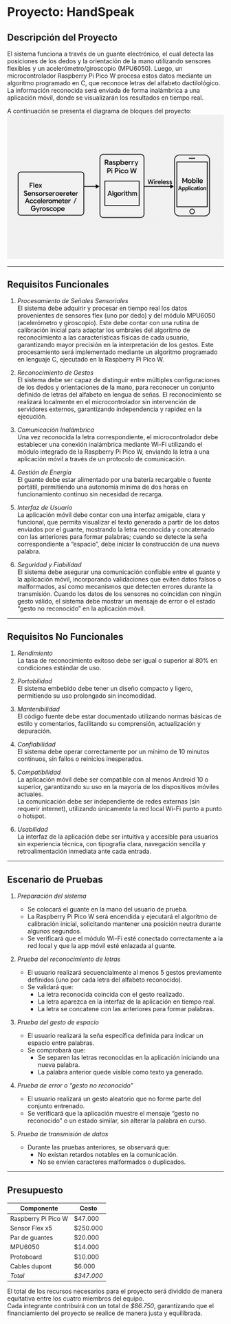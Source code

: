 # Proyecto: HandSpeak

## Descripción del Proyecto

El sistema funciona a través de un guante electrónico, el cual detecta las posiciones de los dedos y la orientación de la mano utilizando sensores flexibles y un acelerómetro/giroscopio (MPU6050). Luego, un microcontrolador Raspberry Pi Pico W procesa estos datos mediante un algoritmo programado en C, que reconoce letras del alfabeto dactilológico. La información reconocida será enviada de forma inalámbrica a una aplicación móvil, donde se visualizarán los resultados en tiempo real.

A continuación se presenta el diagrama de bloques del proyecto:  
*![Diagrama de Bloques](diagrama.jpg)*

---

## Requisitos Funcionales

1. *Procesamiento de Señales Sensoriales*  
   El sistema debe adquirir y procesar en tiempo real los datos provenientes de sensores flex (uno por dedo) y del módulo MPU6050 (acelerómetro y giroscopio). Este debe contar con una rutina de calibración inicial para adaptar los umbrales del algoritmo de reconocimiento a las características físicas de cada usuario, garantizando mayor precisión en la interpretación de los gestos. Este procesamiento será implementado mediante un algoritmo programado en lenguaje C, ejecutado en la Raspberry Pi Pico W.

2. *Reconocimiento de Gestos*  
   El sistema debe ser capaz de distinguir entre múltiples configuraciones de los dedos y orientaciones de la mano, para reconocer un conjunto definido de letras del alfabeto en lengua de señas. El reconocimiento se realizará localmente en el microcontrolador sin intervención de servidores externos, garantizando independencia y rapidez en la ejecución.

3. *Comunicación Inalámbrica*  
   Una vez reconocida la letra correspondiente, el microcontrolador debe establecer una conexión inalámbrica mediante Wi-Fi utilizando el módulo integrado de la Raspberry Pi Pico W, enviando la letra a una aplicación móvil a través de un protocolo de comunicación.

4. *Gestión de Energía*  
   El guante debe estar alimentado por una batería recargable o fuente portátil, permitiendo una autonomía mínima de dos horas en funcionamiento continuo sin necesidad de recarga.

5. *Interfaz de Usuario*  
   La aplicación móvil debe contar con una interfaz amigable, clara y funcional, que permita visualizar el texto generado a partir de los datos enviados por el guante, mostrando la letra reconocida y concatenado con las anteriores para formar palabras; cuando se detecte la seña correspondiente a “espacio”, debe iniciar la construcción de una nueva palabra.

6. *Seguridad y Fiabilidad*  
   El sistema debe asegurar una comunicación confiable entre el guante y la aplicación móvil, incorporando validaciones que eviten datos falsos o malformados, así como mecanismos que detecten errores durante la transmisión. Cuando los datos de los sensores no coincidan con ningún gesto válido, el sistema debe mostrar un mensaje de error o el estado “gesto no reconocido” en la aplicación móvil.

---

## Requisitos No Funcionales

1. *Rendimiento*  
   La tasa de reconocimiento exitoso debe ser igual o superior al 80% en condiciones estándar de uso.

2. *Portabilidad*  
   El sistema embebido debe tener un diseño compacto y ligero, permitiendo su uso prolongado sin incomodidad.

3. *Mantenibilidad*  
   El código fuente debe estar documentado utilizando normas básicas de estilo y comentarios, facilitando su comprensión, actualización y depuración.

4. *Confiabilidad*  
   El sistema debe operar correctamente por un mínimo de 10 minutos continuos, sin fallos o reinicios inesperados.

5. *Compatibilidad*  
   La aplicación móvil debe ser compatible con al menos Android 10 o superior, garantizando su uso en la mayoría de los dispositivos móviles actuales.  
   La comunicación debe ser independiente de redes externas (sin requerir internet), utilizando únicamente la red local Wi-Fi punto a punto o hotspot.

6. *Usabilidad*  
   La interfaz de la aplicación debe ser intuitiva y accesible para usuarios sin experiencia técnica, con tipografía clara, navegación sencilla y retroalimentación inmediata ante cada entrada.

---

## Escenario de Pruebas

1. *Preparación del sistema*  
   - Se colocará el guante en la mano del usuario de prueba.  
   - La Raspberry Pi Pico W será encendida y ejecutará el algoritmo de calibración inicial, solicitando mantener una posición neutra durante algunos segundos.  
   - Se verificará que el módulo Wi-Fi esté conectado correctamente a la red local y que la app móvil esté enlazada al guante.

2. *Prueba del reconocimiento de letras*  
   - El usuario realizará secuencialmente al menos 5 gestos previamente definidos (uno por cada letra del alfabeto reconocido).  
   - Se validará que:
     - La letra reconocida coincida con el gesto realizado.  
     - La letra aparezca en la interfaz de la aplicación en tiempo real.  
     - La letra se concatene con las anteriores para formar palabras.

3. *Prueba del gesto de espacio*  
   - El usuario realizará la seña específica definida para indicar un espacio entre palabras.  
   - Se comprobará que:
     - Se separen las letras reconocidas en la aplicación iniciando una nueva palabra.  
     - La palabra anterior quede visible como texto ya generado.

4. *Prueba de error o “gesto no reconocido”*  
   - El usuario realizará un gesto aleatorio que no forme parte del conjunto entrenado.  
   - Se verificará que la aplicación muestre el mensaje “gesto no reconocido” o un estado similar, sin alterar la palabra en curso.

5. *Prueba de transmisión de datos*  
   - Durante las pruebas anteriores, se observará que:
     - No existan retardos notables en la comunicación.  
     - No se envíen caracteres malformados o duplicados.

---

## Presupuesto

| Componente              | Costo     |
|-------------------------|-----------|
| Raspberry Pi Pico W     | $47.000   |
| Sensor Flex x5          | $250.000  |
| Par de guantes          | $20.000   |
| MPU6050                 | $14.000   |
| Protoboard              | $10.000   |
| Cables dupont           | $6.000    |
| *Total*               | *$347.000* |

El total de los recursos necesarios para el proyecto será dividido de manera equitativa entre los cuatro miembros del equipo.  
Cada integrante contribuirá con un total de *$86.750*, garantizando que el financiamiento del proyecto se realice de manera justa y equilibrada.
